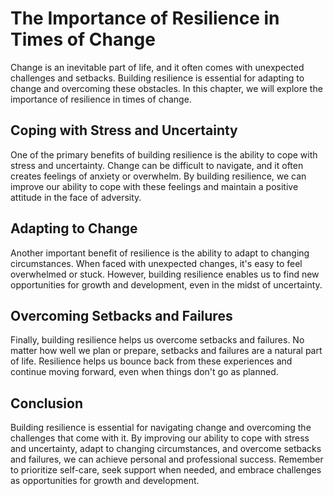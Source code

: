 The Importance of Resilience in Times of Change
===============================================================================

Change is an inevitable part of life, and it often comes with unexpected challenges and setbacks. Building resilience is essential for adapting to change and overcoming these obstacles. In this chapter, we will explore the importance of resilience in times of change.

Coping with Stress and Uncertainty
----------------------------------

One of the primary benefits of building resilience is the ability to cope with stress and uncertainty. Change can be difficult to navigate, and it often creates feelings of anxiety or overwhelm. By building resilience, we can improve our ability to cope with these feelings and maintain a positive attitude in the face of adversity.

Adapting to Change
------------------

Another important benefit of resilience is the ability to adapt to changing circumstances. When faced with unexpected changes, it's easy to feel overwhelmed or stuck. However, building resilience enables us to find new opportunities for growth and development, even in the midst of uncertainty.

Overcoming Setbacks and Failures
--------------------------------

Finally, building resilience helps us overcome setbacks and failures. No matter how well we plan or prepare, setbacks and failures are a natural part of life. Resilience helps us bounce back from these experiences and continue moving forward, even when things don't go as planned.

Conclusion
----------

Building resilience is essential for navigating change and overcoming the challenges that come with it. By improving our ability to cope with stress and uncertainty, adapt to changing circumstances, and overcome setbacks and failures, we can achieve personal and professional success. Remember to prioritize self-care, seek support when needed, and embrace challenges as opportunities for growth and development.
